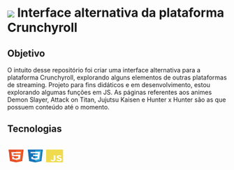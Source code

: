 <h1>
    <a href="https://www.dio.me/">
     <img align="center" width="40px" src="https://upload.wikimedia.org/wikipedia/commons/thumb/0/08/Crunchyroll_Logo.png/669px-Crunchyroll_Logo.png?20200804211958"></a>
    <span>Interface alternativa da plataforma Crunchyroll</span>
</h1>

## Objetivo
O intuito desse repositório foi criar uma interface alternativa para a plataforma Crunchyroll, explorando alguns elementos de outras plataformas de streaming. Projeto para fins didáticos e em desenvolvimento, estou explorando algumas funções em JS.
As páginas referentes aos animes Demon Slayer, Attack on Titan, Jujutsu Kaisen e Hunter x Hunter são as que possuem conteúdo até o momento.

## Tecnologias

<div style="display: inline_block"><br>
  <img align="center" alt="HTML" height="30" width="40" src="https://raw.githubusercontent.com/devicons/devicon/master/icons/html5/html5-original.svg">
  <img align="center" alt="CSS" height="30" width="40" src="https://raw.githubusercontent.com/devicons/devicon/master/icons/css3/css3-original.svg">
  <img align="center" alt="Javascript" height="30" width="40" src="https://raw.githubusercontent.com/devicons/devicon/master/icons/javascript/javascript-plain.svg">
</div>
